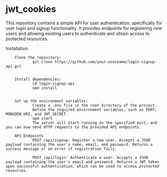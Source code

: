 # jwt_cookies
This repository contains a simple API for user authentication, specifically for user login and signup functionality. It provides endpoints for registering new users and allowing existing users to authenticate and obtain access to protected resources.

Installation


        Clone the repository:
                git clone https://github.com/your-username/login-signup-api.git


        Install dependencies:
                cd login-signup-api
                npm install


        Set up the environment variables:
                Create a .env file in the root directory of the project.
                Define the required environment variables, such as PORT, MONGODB_URI, and JWT_SECRET.
                npm start
                The server will start running on the specified port, and you can now send HTTP requests to the provided API endpoints.

        API Endpoints
                POST /api/signup: Register a new user. Accepts a JSON payload containing the user's name, email, and password. Returns a success message or an error if registration fails.

                POST /api/login: Authenticate a user. Accepts a JSON payload containing the user's email and password. Returns a JWT token upon successful authentication, which can be used to access protected resources.
